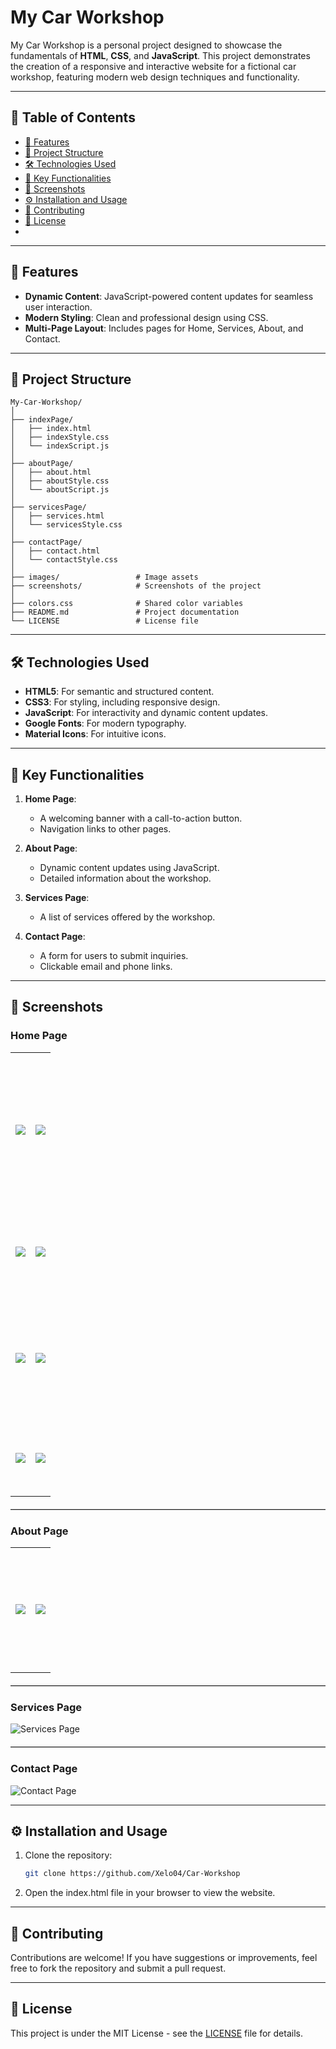 # My Car Workshop

My Car Workshop is a personal project designed to showcase the fundamentals of **HTML**, **CSS**, and **JavaScript**. This project demonstrates the creation of a responsive and interactive website for a fictional car workshop, featuring modern web design techniques and functionality.

---

## 📖 Table of Contents

- [🚀 Features](#-features)
- [📂 Project Structure](#-project-structure)
- [🛠️ Technologies Used](#️-technologies-used)
- [🌟 Key Functionalities](#-key-functionalities)
- [📸 Screenshots](#-screenshots)
- [⚙️ Installation and Usage](#️-installation-and-usage)
- [🤝 Contributing](#-contributing)
- [📜 License](#-license)
- 
---

## 🚀 Features

- **Dynamic Content**: JavaScript-powered content updates for seamless user interaction.
- **Modern Styling**: Clean and professional design using CSS.
- **Multi-Page Layout**: Includes pages for Home, Services, About, and Contact.

---

## 📂 Project Structure

```
My-Car-Workshop/
│
├── indexPage/
│   ├── index.html
│   ├── indexStyle.css
│   └── indexScript.js
│
├── aboutPage/
│   ├── about.html
│   ├── aboutStyle.css
│   └── aboutScript.js
│
├── servicesPage/
│   ├── services.html
│   └── servicesStyle.css
│
├── contactPage/
│   ├── contact.html
│   └── contactStyle.css
│
├── images/                 # Image assets
├── screenshots/            # Screenshots of the project
│
├── colors.css              # Shared color variables
├── README.md               # Project documentation
└── LICENSE                 # License file
```

---

## 🛠️ Technologies Used

- **HTML5**: For semantic and structured content.
- **CSS3**: For styling, including responsive design.
- **JavaScript**: For interactivity and dynamic content updates.
- **Google Fonts**: For modern typography.
- **Material Icons**: For intuitive icons.

---

## 🌟 Key Functionalities

1. **Home Page**:
   - A welcoming banner with a call-to-action button.
   - Navigation links to other pages.

2. **About Page**:
   - Dynamic content updates using JavaScript.
   - Detailed information about the workshop.

3. **Services Page**:
   - A list of services offered by the workshop.

4. **Contact Page**:
   - A form for users to submit inquiries.
   - Clickable email and phone links.

---

## 📸 Screenshots

### Home Page
<table>
  <tr height="250px">
    <td><img src="screenshots/HomePage1.png"></td>
    <td><img src="screenshots/HomePage2.png"></td>
  </tr>
  <tr height="140px">
    <td><img src="screenshots/HomePage3.png"></td>
    <td><img src="screenshots/HomePage4.png"></td>
  </tr>
  <tr height="200px">
    <td><img src="screenshots/HomePage5.png"></td>
    <td><img src="screenshots/HomePage6.png"></td>
  </tr>
  <tr height="120px">
    <td><img src="screenshots/HomePage7.png"></td>
    <td><img src="screenshots/HomePage8.png"td>
  </tr>
</table>

<hr style="border-bottom: 0.1px solid #ccc; margin: 20px 0;">

### About Page
<table>
  <tr height="200px">
    <td><img src="screenshots/AboutPage1.png"></td>
    <td><img src="screenshots/AboutPage2.png"></td>
  </tr>
</table>

<hr style="border-bottom: 0.1px solid #ccc; margin: 20px 0;">

### Services Page
![Services Page](screenshots/ServicesPage.png)

<hr style="border-bottom: 0.1px solid #ccc; margin: 20px 0;">

### Contact Page
![Contact Page](screenshots/ContactPage.png)

---

## ⚙️ Installation and Usage

1. Clone the repository:
   ```bash
   git clone https://github.com/Xelo04/Car-Workshop
2. Open the index.html file in your browser to view the website.

---

## 🤝 Contributing
Contributions are welcome! If you have suggestions or improvements, feel free to fork the repository and submit a pull request.

---

## 📜 License
This project is under the MIT License - see the [LICENSE](./LICENSE) file for details.
